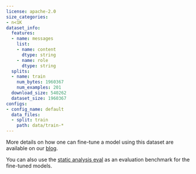 ```yaml
---
license: apache-2.0
size_categories:
- n<1K
dataset_info:
  features:
  - name: messages
    list:
    - name: content
      dtype: string
    - name: role
      dtype: string
  splits:
  - name: train
    num_bytes: 1960367
    num_examples: 201
  download_size: 540262
  dataset_size: 1960367
configs:
- config_name: default
  data_files:
  - split: train
    path: data/train-*
---
```



More details on how one can fine-tune a model using this dataset are available on our [blog](https://www.patched.codes/blog/a-comparative-study-of-fine-tuning-gpt-4o-mini-gemini-flash-1-5-and-llama-3-1-8b).

You can also use the [static analysis eval](https://huggingface.co/datasets/patched-codes/static-analysis-eval) as an evaluation benchmark for the fine-tuned models.